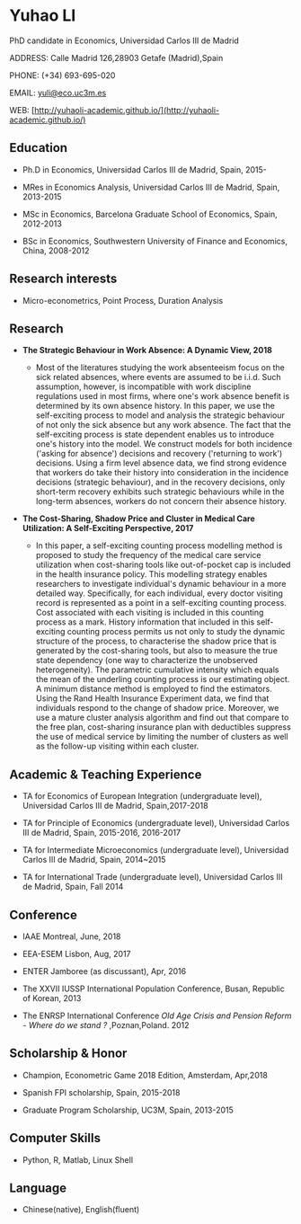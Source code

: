 # Yuhao LI
PhD candidate in Economics, Universidad Carlos III de Madrid

ADDRESS: Calle Madrid 126,28903 Getafe (Madrid),Spain

PHONE: (+34) 693-695-020

EMAIL: [yuli@eco.uc3m.es](mailto:yuli@eco.uc3m.es)

WEB: [http://yuhaoli-academic.github.io/](http://yuhaoli-academic.github.io/)


## Education

* Ph.D in Economics, Universidad Carlos III de Madrid, Spain, 2015-

* MRes in Economics Analysis, Universidad Carlos III de Madrid, Spain, 2013-2015

* MSc in Economics, Barcelona Graduate School of Economics, Spain, 2012-2013

* BSc in Economics, Southwestern University of Finance and Economics, China, 2008-2012

## Research interests

* Micro-econometrics, Point Process, Duration Analysis

## Research

* __The Strategic Behaviour in Work Absence: A Dynamic View, 2018__
    * Most of the literatures studying the work absenteeism focus on the sick related absences, where events are assumed to be i.i.d. Such assumption, however, is incompatible with work discipline regulations used in most firms, where one's work absence benefit is determined by its own absence history. In this paper, we use the self-exciting process to model and analysis the strategic behaviour of not only the sick absence but any work absence. The fact that the self-exciting process is state dependent enables us to introduce one's history into the model. We construct models for both incidence ('asking for absence') decisions and recovery ('returning to work') decisions. Using a firm level absence data, we find strong evidence that workers do take their history into consideration in the incidence decisions (strategic behaviour), and in the recovery decisions, only short-term recovery exhibits such strategic behaviours while in the long-term absences, workers do not concern their absence history. 

* __The Cost-Sharing, Shadow Price and Cluster in Medical Care Utilization: A Self-Exciting Perspective, 2017__
    + In this paper, a self-exciting counting process modelling method is proposed to study the frequency of the medical care service utilization when cost-sharing tools like out-of-pocket cap is included in the health insurance policy. This modelling strategy enables researchers to investigate individual's dynamic behaviour in a more detailed way. Specifically, for each individual, every doctor visiting record is represented as a point in a self-exciting counting process. Cost associated with each visiting is included in this counting process as a mark. History information that included in this self-exciting counting process permits us not only to study the dynamic structure of the process, to characterise the shadow price that is generated by the cost-sharing tools, but also to measure the true state dependency (one way to characterize the unobserved heterogeneity). The parametric cumulative intensity which equals the mean of the underling counting process is our estimating object. A minimum distance method is employed to find the estimators. Using the Rand Health Insurance Experiment data, we find that individuals respond to the change of shadow price. Moreover, we use a mature cluster analysis algorithm and find out that compare to the free plan, cost-sharing insurance plan with deductibles suppress the use of medical service by limiting the number of clusters as well as the follow-up visiting within each cluster.
	


## Academic & Teaching Experience

* TA for Economics of European Integration (undergraduate level), Universidad Carlos III de Madrid, Spain,2017-2018

* TA for Principle of Economics (undergraduate level), Universidad Carlos III de Madrid, Spain, 2015-2016, 2016-2017

* TA for Intermediate Microeconomics (undergraduate level), Universidad Carlos III de Madrid, Spain, 2014~2015

* TA for International Trade (undergraduate level), Universidad Carlos III de Madrid, Spain, Fall 2014

## Conference
* IAAE Montreal, June, 2018

* EEA-ESEM Lisbon, Aug, 2017

* ENTER Jamboree (as discussant), Apr, 2016

* The XXVII IUSSP International Population Conference, Busan, Republic of Korean, 2013

* The ENRSP International Conference *Old Age Crisis and Pension Reform - Where do we stand ?* ,Poznan,Poland. 2012

## Scholarship & Honor 
* Champion, Econometric Game 2018 Edition, Amsterdam, Apr,2018

* Spanish FPI scholarship, Spain, 2015-2018

* Graduate Program Scholarship, UC3M, Spain, 2013-2015

## Computer Skills

* Python, R, Matlab, Linux Shell

## Language

* Chinese(native), English(fluent)
